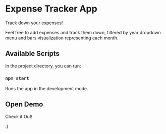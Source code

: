 # Expense Tracker App

Track down your expenses!

 Feel free to add expenses and track them down, filtered by year dropdown menu 
 and bars visualization representing each month.


## Available Scripts

In the project directory, you can run:

### `npm start`

Runs the app in the development mode.


## Open Demo
Check it Out!

<a href="https://chrisstef.github.io/ExpenseTrackerApp/" rel="nofollow"></a>

:)
